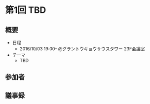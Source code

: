第1回 TBD
================================================================================

## 概要

* 日程
  * 2016/10/03 19:00- @グラントウキョウサウスタワー 23F会議室
* テーマ
  * TBD

## 参加者

## 議事録
